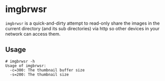imgbrwsr 
========

`imgbrwsr` is a quick-and-dirty attempt to read-only share the images in the current directory (and its sub directories) via http so other devices in your network can access them.

Usage
---------

```
# imgbrwsr -h
Usage of imgbrwsr:
  -c=300: The thumbnail buffer size
  -s=200: The thumbnail size
```
